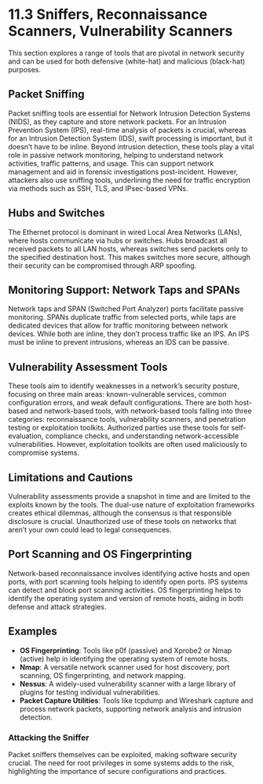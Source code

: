 # 11.3 Sniffers, Reconnaissance Scanners, Vulnerability Scanners
This section explores a range of tools that are pivotal in network security and can be used for both defensive (white-hat) and malicious (black-hat) purposes.

## Packet Sniffing
Packet sniffing tools are essential for Network Intrusion Detection Systems (NIDS), as they capture and store network packets. For an Intrusion Prevention System (IPS), real-time analysis of packets is crucial, whereas for an Intrusion Detection System (IDS), swift processing is important, but it doesn’t have to be inline. Beyond intrusion detection, these tools play a vital role in passive network monitoring, helping to understand network activities, traffic patterns, and usage. This can support network management and aid in forensic investigations post-incident. However, attackers also use sniffing tools, underlining the need for traffic encryption via methods such as SSH, TLS, and IPsec-based VPNs.

## Hubs and Switches
The Ethernet protocol is dominant in wired Local Area Networks (LANs), where hosts communicate via hubs or switches. Hubs broadcast all received packets to all LAN hosts, whereas switches send packets only to the specified destination host. This makes switches more secure, although their security can be compromised through ARP spoofing.

## Monitoring Support: Network Taps and SPANs
Network taps and SPAN (Switched Port Analyzer) ports facilitate passive monitoring. SPANs duplicate traffic from selected ports, while taps are dedicated devices that allow for traffic monitoring between network devices. While both are inline, they don’t process traffic like an IPS. An IPS must be inline to prevent intrusions, whereas an IDS can be passive.

## Vulnerability Assessment Tools
These tools aim to identify weaknesses in a network’s security posture, focusing on three main areas: known-vulnerable services, common configuration errors, and weak default configurations. There are both host-based and network-based tools, with network-based tools falling into three categories: reconnaissance tools, vulnerability scanners, and penetration testing or exploitation toolkits. Authorized parties use these tools for self-evaluation, compliance checks, and understanding network-accessible vulnerabilities. However, exploitation toolkits are often used maliciously to compromise systems.

## Limitations and Cautions
Vulnerability assessments provide a snapshot in time and are limited to the exploits known by the tools. The dual-use nature of exploitation frameworks creates ethical dilemmas, although the consensus is that responsible disclosure is crucial. Unauthorized use of these tools on networks that aren’t your own could lead to legal consequences.

## Port Scanning and OS Fingerprinting
Network-based reconnaissance involves identifying active hosts and open ports, with port scanning tools helping to identify open ports. IPS systems can detect and block port scanning activities. OS fingerprinting helps to identify the operating system and version of remote hosts, aiding in both defense and attack strategies.

## Examples
- **OS Fingerprinting**: Tools like p0f (passive) and Xprobe2 or Nmap (active) help in identifying the operating system of remote hosts.
- **Nmap**: A versatile network scanner used for host discovery, port scanning, OS fingerprinting, and network mapping.
- **Nessus**: A widely-used vulnerability scanner with a large library of plugins for testing individual vulnerabilities.
- **Packet Capture Utilities**: Tools like tcpdump and Wireshark capture and process network packets, supporting network analysis and intrusion detection.

### Attacking the Sniffer
Packet sniffers themselves can be exploited, making software security crucial. The need for root privileges in some systems adds to the risk, highlighting the importance of secure configurations and practices.
